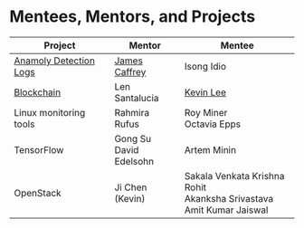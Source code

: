 # Mentees, Mentors, and Projects

| Project	| Mentor | Mentee  |
|---------|--------|---------|
| [Anamoly Detection Logs](https://github.com/openmainframeproject/ade) | [James Caffrey](https://github.com/caffreyj) | Isong Idio |
| [Blockchain](https://github.com/openmainframeproject/immunichain) | Len Santalucia | [Kevin Lee](https://github.com/kvnl33) |
| Linux monitoring tools | Rahmira Rufus | Roy Miner<br>Octavia Epps |
| TensorFlow | Gong Su<br>David Edelsohn | Artem Minin |
| OpenStack | Ji Chen (Kevin) | Sakala Venkata Krishna Rohit<br>Akanksha Srivastava<br>Amit Kumar Jaiswal |
